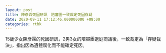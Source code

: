 ```yaml
---
layout: post
title: 陳彥霖死因研訊　陪審團一致裁定死因存疑
date: 2020-09-11 17:12:46.000000000 +08:00
categories: rthk
---
```


15歲少女陳彥霖的死因研訊，2男3女的陪審團退庭商議後，一致裁定為「存疑裁決」，指出因為遺體腐化而不能確定死因。
